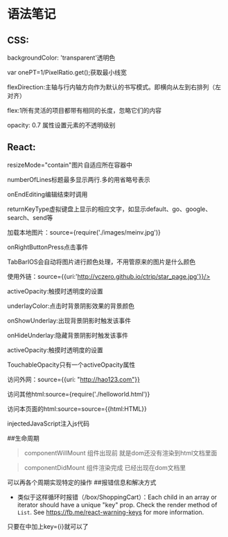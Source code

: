 # 语法笔记

## CSS:
  backgroundColor: 'transparent'透明色

  var onePT=1/PixelRatio.get();获取最小线宽

  flexDirection:主轴与行内轴方向作为默认的书写模式。即横向从左到右排列（左对齐）

  flex:1所有灵活的项目都带有相同的长度，忽略它们的内容

  opacity: 0.7 属性设置元素的不透明级别

## React:
  resizeMode="contain"图片自适应所在容器中

  numberOfLines标题最多显示两行.多的用省略号表示

  onEndEditing编辑结束时调用

  returnKeyType虚拟键盘上显示的相应文字，如显示default、go、google、search、send等

  加载本地图片：source={require('./images/meinv.jpg')}

  onRightButtonPress点击事件

  TabBarIOS会自动将图片进行颜色处理，不用管原来的图片是什么颜色

  使用外链：source={{uri:'http://vczero.github.io/ctrip/star_page.jpg'}}/>

  activeOpacity:触摸时透明度的设置

  underlayColor:点击时背景阴影效果的背景颜色

  onShowUnderlay:出现背景阴影时触发该事件

  onHideUnderlay:隐藏背景阴影时触发该事件

  activeOpacity:触摸时透明度的设置

  TouchableOpacity只有一个activeOpacity属性

  访问外网：source={{uri: "http://hao123.com"}}

  访问其他html:source={require('./helloworld.html')}

  访问本页面的html:source=source={{html:HTML}}

  injectedJavaScript注入js代码

##生命周期

> componentWillMount 组件出现前 就是dom还没有渲染到html文档里面

> componentDidMount 组件渲染完成 已经出现在dom文档里

可以再各个周期实现特定的操作
##报错信息和解决方式
  * 类似于这样循环时报错（/box/ShoppingCart）：Each child in an array or iterator should have a unique "key" prop.
  Check the render method of `List`. See https://fb.me/react-warning-keys for more information.

  只要在<View style={styles.row} key={i}>中加上key={i}就可以了
